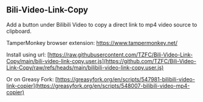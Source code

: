 ## Bili-Video-Link-Copy
Add a button under Bilibili Video to copy a direct link to mp4 video source to clipboard.

TamperMonkey browser extension: https://www.tampermonkey.net/

Install using url: [https://raw.githubusercontent.com/TZFC/Bili-Video-Link-Copy/main/bili-video-link-copy.user.js](https://github.com/TZFC/Bili-Video-Link-Copy/raw/refs/heads/main/bilibili-video-link-copy.user.js)

Or on Greasy Fork: [https://greasyfork.org/en/scripts/547981-bilibili-video-link-copier](https://greasyfork.org/en/scripts/548007-bilibili-video-mp4-copier)

